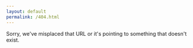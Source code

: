 ```yaml
---
layout: default
permalink: /404.html
---
```


Sorry, we've misplaced that URL or it's pointing to something that doesn't exist.
